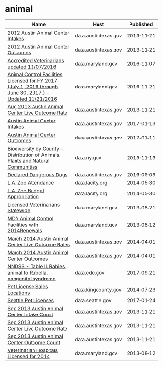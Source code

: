 # animal

Name | Host | Published
---- | ---- | ---------
[2012 Austin Animal Center Intakes](../datasets/3ghn-wv5a.md) | data.austintexas.gov | 2013&#x2011;11&#x2011;21
[2012 Austin Animal Center Outcomes](../datasets/yrpa-wmth.md) | data.austintexas.gov | 2013&#x2011;11&#x2011;21
[Accredited Veterinarians updated 11/07/2016](../datasets/4zej-knfm.md) | data.maryland.gov | 2016&#x2011;11&#x2011;07
[Animal Control Facilities Licensed for FY 2017 (July 1, 2016 through June 30, 2017 ) - Updated 11/21/2016](../datasets/7ntz-mz5d.md) | data.maryland.gov | 2016&#x2011;11&#x2011;21
[Aug 2013 Austin Animal Center Live Outcome Rate](../datasets/4sv9-5zm8.md) | data.austintexas.gov | 2013&#x2011;11&#x2011;21
[Austin Animal Center Intakes](../datasets/wter-evkm.md) | data.austintexas.gov | 2017&#x2011;01&#x2011;13
[Austin Animal Center Outcomes](../datasets/9t4d-g238.md) | data.austintexas.gov | 2017&#x2011;01&#x2011;11
[Biodiversity by County - Distribution of Animals, Plants and Natural Communities](../datasets/tk82-7km5.md) | data.ny.gov | 2015&#x2011;11&#x2011;13
[Declared Dangerous Dogs](../datasets/ykw4-j3aj.md) | data.austintexas.gov | 2016&#x2011;05&#x2011;09
[L.A. Zoo Attendance](../datasets/3gwn-arjr.md) | data.lacity.org | 2014&#x2011;05&#x2011;30
[L.A. Zoo Budget Appropriation](../datasets/jpdu-8y8k.md) | data.lacity.org | 2014&#x2011;05&#x2011;30
[Licensed Veterinarians Statewide](../datasets/57p3-3mwi.md) | data.maryland.gov | 2013&#x2011;08&#x2011;21
[MDA Animal Control Facilities with 2014Renewals](../datasets/i5tt-hvfv.md) | data.maryland.gov | 2013&#x2011;08&#x2011;12
[March 2014 Austin Animal Center Live Outcome Rates](../datasets/7kz2-qyez.md) | data.austintexas.gov | 2014&#x2011;04&#x2011;01
[March 2014 Austin Animal Center Outcomes](../datasets/krsq-4num.md) | data.austintexas.gov | 2014&#x2011;04&#x2011;01
[NNDSS - Table II. Rabies, animal to Rubella, congenital syndrome](../datasets/scxv-4u4u.md) | data.cdc.gov | 2017&#x2011;09&#x2011;21
[Pet License Sales Locations](../datasets/mwyh-gr8i.md) | data.kingcounty.gov | 2014&#x2011;07&#x2011;23
[Seattle Pet Licenses](../datasets/jguv-t9rb.md) | data.seattle.gov | 2017&#x2011;01&#x2011;24
[Sep 2013 Austin Animal Center Intake Count](../datasets/ba4t-mrbm.md) | data.austintexas.gov | 2013&#x2011;11&#x2011;21
[Sep 2013 Austin Animal Center Live Outcome Rate](../datasets/vzty-yezt.md) | data.austintexas.gov | 2013&#x2011;11&#x2011;21
[Sep 2013 Austin Animal Center Outcome Count](../datasets/drnt-j5qy.md) | data.austintexas.gov | 2013&#x2011;11&#x2011;21
[Veterinarian Hospitals Licensed for 2014](../datasets/cnpw-2a6b.md) | data.maryland.gov | 2013&#x2011;08&#x2011;12

